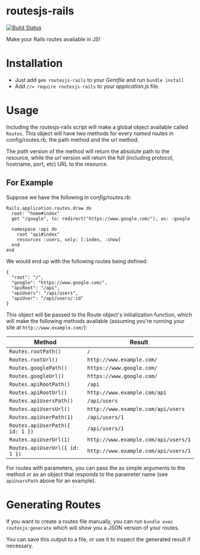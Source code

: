 # routesjs-rails

[![Build
Status](https://travis-ci.org/pseudomuto/routesjs-rails.svg?branch=master)](https://travis-ci.org/pseudomuto/routesjs-rails)

Make your Rails routes available in JS!

# Installation

* Just add `gem routesjs-rails` to your _Gemfile_ and run `bundle install`
* Add `//= require routesjs-rails` to your _application.js_ file.

# Usage

Including the routesjs-rails script will make a global object available called `Routes`. This object
will have two methods for every _named_ routes in config/routes.rb; the path method and the url
method.

The _path_ version of the method will return the absolute path to the resource, while the _url_
version will return the full (including protocol, hostname, port, etc) URL to the resource.

## For Example

Suppose we have the following in _config/routes.rb_:

```
Rails.application.routes.draw do
  root: "home#index"
  get "/google", to: redirect("https://www.google.com/"), as: :google

  namespace :api do
    root "api#index"
    resources :users, only: [:index, :show]
  end
end
```

We would end up with the following routes being defined:

```
{
  "root": "/",
  "google": "https://www.google.com/",
  "apiRoot": "/api",
  "apiUsers": "/api/users",
  "apiUser": "/api/users/:id"
}
```

This object will be passed to the Route object's initialization function, which will make the following
methods available (assuming you're running your site at `http://www.example.com/`):

Method | Result
------ | ------
`Routes.rootPath()` | `/`
`Routes.rootUrl()` | `http://www.example.com/`
`Routes.googlePath()` | `https://www.google.com/`
`Routes.googleUrl()` | `https://www.google.com/`
`Routes.apiRootPath()` | `/api`
`Routes.apiRootUrl()` | `http://www.example.com/api`
`Routes.apiUsersPath()` | `/api/users`
`Routes.apiUsersUrl()` | `http://www.example.com/api/users`
`Routes.apiUserPath(1)` | `/api/users/1`
`Routes.apiUserPath({ id: 1 })` | `/api/users/1`
`Routes.apiUserUrl(1)` | `http://www.example.com/api/users/1`
`Routes.apiUserUrl({ id: 1 })` | `http://www.example.com/api/users/1`

For routes with parameters, you can pass the as simple arguments to the method or as an object that
responds to the parameter name (see `apiUsersPath` above for an example).

# Generating Routes

If you want to create a routes file manually, you can run `bundle exec routesjs:generate` which will
show you a JSON version of your routes.

You can save this output to a file, or use it to inspect the generated result if necessary.
